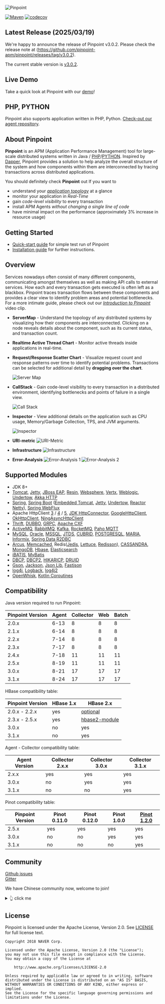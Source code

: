 

![Pinpoint](web/psd/logo.png)

[![Maven](https://img.shields.io/github/actions/workflow/status/pinpoint-apm/pinpoint/maven.yml?branch=master&label=build&logo=github)](https://github.com/pinpoint-apm/pinpoint/actions?query=workflow%3AMaven)
[![codecov](https://codecov.io/gh/pinpoint-apm/pinpoint/branch/master/graph/badge.svg)](https://codecov.io/gh/pinpoint-apm/pinpoint)

## Latest Release (2025/03/19)

We're happy to announce the release of Pinpoint v3.0.2.
Please check the release note at (https://github.com/pinpoint-apm/pinpoint/releases/tag/v3.0.2).

The current stable version is [v3.0.2](https://github.com/pinpoint-apm/pinpoint/releases/tag/v3.0.2).

## Live Demo

Take a quick look at Pinpoint with our [demo](http://223.130.142.103:8080/main/ApiGateway@SPRING_BOOT/5m?inbound=1&outbound=4&wasOnly=false&bidirectional=false)!

## PHP, PYTHON

Pinpoint also supports application written in PHP, Python. [Check-out our agent repository](https://github.com/pinpoint-apm/pinpoint-c-agent).

## About Pinpoint

**Pinpoint** is an APM (Application Performance Management) tool for large-scale distributed systems written in Java / [PHP](https://github.com/pinpoint-apm/pinpoint-c-agent)/[PYTHON]((https://github.com/pinpoint-apm/pinpoint-c-agent)).
Inspired by [Dapper](http://research.google.com/pubs/pub36356.html "Google Dapper"),
Pinpoint provides a solution to help analyze the overall structure of the system and how components within them are interconnected by tracing transactions across distributed applications.

You should definitely check **Pinpoint** out If you want to

* understand your *[application topology](https://pinpoint-apm.gitbook.io/pinpoint/want-a-quick-tour/overview)* at a glance
* monitor your application in *Real-Time*
* gain *code-level visibility* to every transaction
* install APM Agents *without changing a single line of code*
* have minimal impact on the performance (approximately 3% increase in resource usage)

## Getting Started
 * [Quick-start guide](https://pinpoint-apm.gitbook.io/pinpoint/getting-started/quickstart) for simple test run of Pinpoint
 * [Installation guide](https://pinpoint-apm.gitbook.io/pinpoint/getting-started/installation) for further instructions.
 
## Overview
Services nowadays often consist of many different components, communicating amongst themselves as well as making API calls to external services. How each and every transaction gets executed is often left as a blackbox. Pinpoint traces transaction flows between these components and provides a clear view to identify problem areas and potential bottlenecks.<br/>
For a more intimate guide, please check out our *[Introduction to Pinpoint](https://pinpoint-apm.gitbook.io/pinpoint/#want-a-quick-tour)* video clip.

* **ServerMap** - Understand the topology of any distributed systems by visualizing how their components are interconnected. Clicking on a node reveals details about the component, such as its current status, and transaction count.
* **Realtime Active Thread Chart** - Monitor active threads inside applications in real-time.
* **Request/Response Scatter Chart** - Visualize request count and response patterns over time to identify potential problems. Transactions can be selected for additional detail by **dragging over the chart**.

  ![Server Map](doc/images/ss_server-map.png)

* **CallStack** - Gain code-level visibility to every transaction in a distributed environment, identifying bottlenecks and points of failure in a single view.

  ![Call Stack](doc/images/ss_call-stack.png)

* **Inspector** - View additional details on the application such as CPU usage, Memory/Garbage Collection, TPS, and JVM arguments.

  ![Inspector](doc/images/ss_inspector.png)

* **URI-metric**
  ![URI-Metric](doc/images/ss-uri-metric.png)

* **Infrastructure**
  ![Infrastructure](doc/images/ss-Infrastructure-metric.png)

* **Error-Analysis**
  ![Error-Analysis 1](doc/images/ss_error-analysis1.png)
  ![Error-Analysis 2](doc/images/ss_error-analysis3.gif)

## Supported Modules
* JDK 8+
* [Tomcat](https://github.com/pinpoint-apm/pinpoint/tree/master/agent-module/plugins/tomcat), [Jetty](https://github.com/pinpoint-apm/pinpoint/tree/master/agent-module/plugins/jetty), [JBoss EAP](https://github.com/pinpoint-apm/pinpoint/tree/master/agent-module/plugins/jboss), [Resin](https://github.com/pinpoint-apm/pinpoint/tree/master/agent-module/plugins/resin), [Websphere](https://github.com/pinpoint-apm/pinpoint/tree/master/agent-module/plugins/websphere), [Vertx](https://github.com/pinpoint-apm/pinpoint/tree/master/agent-module/plugins/vertx), [Weblogic](https://github.com/pinpoint-apm/pinpoint/tree/master/agent-module/plugins/weblogic), [Undertow](https://github.com/pinpoint-apm/pinpoint/tree/master/agent-module/plugins/undertow), [Akka HTTP](https://github.com/pinpoint-apm/pinpoint/tree/master/agent-module/plugins/akka-http)
* [Spring](https://github.com/pinpoint-apm/pinpoint/tree/master/agent-module/plugins/spring), [Spring Boot](https://github.com/pinpoint-apm/pinpoint/tree/master/agent-module/plugins/spring-boot) ([Embedded Tomcat](https://github.com/pinpoint-apm/pinpoint/tree/master/agent-module/plugins/tomcat), [Jetty](https://github.com/pinpoint-apm/pinpoint/tree/master/agent-module/plugins/jetty), [Undertow](https://github.com/pinpoint-apm/pinpoint/tree/master/agent-module/plugins/undertow), [Reactor Netty](https://github.com/pinpoint-apm/pinpoint/tree/master/agent-module/plugins/reactor-netty)), [Spring WebFlux](https://github.com/pinpoint-apm/pinpoint/tree/master/agent-module/plugins/spring-webflux)
* Apache HttpClient [3](https://github.com/pinpoint-apm/pinpoint/tree/master/agent-module/plugins/httpclient3) / [4](https://github.com/pinpoint-apm/pinpoint/tree/master/agent-module/plugins/httpclient4) / [5](https://github.com/pinpoint-apm/pinpoint/tree/master/agent-module/plugins/httpclient5), [JDK HttpConnector](https://github.com/pinpoint-apm/pinpoint/tree/master/agent-module/plugins/jdk-http), [GoogleHttpClient](https://github.com/pinpoint-apm/pinpoint/tree/master/agent-module/plugins/google-httpclient), [OkHttpClient](https://github.com/pinpoint-apm/pinpoint/tree/master/agent-module/plugins/okhttp), [NingAsyncHttpClient](https://github.com/pinpoint-apm/pinpoint/tree/master/agent-module/plugins/ning-asynchttpclient)
* [Thrift](https://github.com/pinpoint-apm/pinpoint/tree/master/agent-module/plugins/thrift), [DUBBO](https://github.com/pinpoint-apm/pinpoint/tree/master/agent-module/plugins/dubbo), [GRPC](https://github.com/pinpoint-apm/pinpoint/tree/master/agent-module/plugins/grpc), [Apache CXF](https://github.com/pinpoint-apm/pinpoint/tree/master/agent-module/plugins/cxf)
* [ActiveMQ](https://github.com/pinpoint-apm/pinpoint/tree/master/agent-module/plugins/activemq-client), [RabbitMQ](https://github.com/pinpoint-apm/pinpoint/tree/master/agent-module/plugins/rabbitmq), [Kafka](https://github.com/pinpoint-apm/pinpoint/tree/master/agent-module/plugins/kafka), [RocketMQ](https://github.com/pinpoint-apm/pinpoint/tree/master/agent-module/plugins/rabbitmq), [Paho MQTT](https://github.com/pinpoint-apm/pinpoint/tree/master/agent-module/plugins/paho-mqtt)
* [MySQL](https://github.com/pinpoint-apm/pinpoint/tree/master/agent-module/plugins/mysql-jdbc), [Oracle](https://github.com/pinpoint-apm/pinpoint/tree/master/agent-module/plugins/oracle-jdbc), [MSSQL](https://github.com/pinpoint-apm/pinpoint/tree/master/agent-module/plugins/mssql-jdbc), [JTDS](https://github.com/pinpoint-apm/pinpoint/tree/master/agent-module/plugins/jtds), [CUBRID](https://github.com/pinpoint-apm/pinpoint/tree/master/agent-module/plugins/cubrid-jdbc), [POSTGRESQL](https://github.com/pinpoint-apm/pinpoint/tree/master/agent-module/plugins/postgresql-jdbc), [MARIA](https://github.com/pinpoint-apm/pinpoint/tree/master/agent-module/plugins/mariadb-jdbc), [Informix](https://github.com/pinpoint-apm/pinpoint/tree/master/agent-module/plugins/informix-jdbc), [Spring Data R2DBC](https://github.com/pinpoint-apm/pinpoint/tree/master/agent-module/plugins/spring-data-r2dbc)
* [Arcus](https://github.com/pinpoint-apm/pinpoint/tree/master/agent-module/plugins/arcus), [Memcached](https://github.com/pinpoint-apm/pinpoint/tree/master/agent-module/plugins/arcus), Redis([Jedis](https://github.com/pinpoint-apm/pinpoint/blob/master/agent-module/plugins/redis), [Lettuce](https://github.com/pinpoint-apm/pinpoint/tree/master/agent-module/plugins/redis-lettuce), [Redisson](https://github.com/pinpoint-apm/pinpoint/tree/master/agent-module/plugins/redis-redisson)), [CASSANDRA](https://github.com/pinpoint-apm/pinpoint/tree/master/agent-module/plugins/cassandra), [MongoDB](https://github.com/pinpoint-apm/pinpoint/tree/master/agent-module/plugins/mongodb), [Hbase](https://github.com/pinpoint-apm/pinpoint/tree/master/agent-module/plugins/hbase), [Elasticsearch](https://github.com/pinpoint-apm/pinpoint/tree/master/agent-module/plugins/elasticsearch)
* [iBATIS](https://github.com/pinpoint-apm/pinpoint/tree/master/agent-module/plugins/ibatis), [MyBatis](https://github.com/pinpoint-apm/pinpoint/tree/master/agent-module/plugins/mybatis)
* [DBCP](https://github.com/pinpoint-apm/pinpoint/tree/master/agent-module/plugins/dbcp), [DBCP2](https://github.com/pinpoint-apm/pinpoint/tree/master/agent-module/plugins/dbcp2), [HIKARICP](https://github.com/pinpoint-apm/pinpoint/tree/master/agent-module/plugins/hikaricp), [DRUID](https://github.com/pinpoint-apm/pinpoint/tree/master/agent-module/plugins/druid)
* [Gson](https://github.com/pinpoint-apm/pinpoint/tree/master/agent-module/plugins/gson), [Jackson](https://github.com/pinpoint-apm/pinpoint/tree/master/agent-module/plugins/jackson), [Json Lib](https://github.com/pinpoint-apm/pinpoint/tree/master/agent-module/plugins/json-lib), [Fastjson](https://github.com/pinpoint-apm/pinpoint/tree/master/agent-module/plugins/fastjson)
* [log4j](https://github.com/pinpoint-apm/pinpoint/tree/master/agent-module/plugins/log4j), [Logback](https://github.com/pinpoint-apm/pinpoint/tree/master/agent-module/plugins/logback), [log4j2](https://github.com/pinpoint-apm/pinpoint/tree/master/agent-module/plugins/log4j2)
* [OpenWhisk](https://github.com/pinpoint-apm/pinpoint/tree/master/agent-module/plugins/openwhisk), [Kotlin Coroutines](https://github.com/pinpoint-apm/pinpoint/tree/master/agent-module/plugins/kotlin-coroutines)

## Compatibility

Java version required to run Pinpoint:
<!-- <compatibilityJava.md> -->
| Pinpoint Version | Agent | Collector | Web | Batch | 
|------------------|-------|-----------|-----|-------|
| 2.0.x            | 6-13  | 8         | 8   | 8     |
| 2.1.x            | 6-14  | 8         | 8   | 8     |
| 2.2.x            | 7-14  | 8         | 8   | 8     |
| 2.3.x            | 7-17  | 8         | 8   | 8     |
| 2.4.x            | 7-18  | 11        | 11  | 11    |
| 2.5.x            | 8-19  | 11        | 11  | 11    |
| 3.0.x            | 8-21  | 17        | 17  | 17    |
| 3.1.x            | 8-24  | 17        | 17  | 17    |

<!-- </compatibilityJava.md> -->
HBase compatibility table:
<!-- <compatibilityHbase.md> -->
| Pinpoint Version | HBase 1.x | HBase 2.x                                                                                                             |
|------------------|-----------|-----------------------------------------------------------------------------------------------------------------------|
| 2.0.x - 2.2.x    | yes       | [optional](https://pinpoint-apm.gitbook.io/pinpoint/documents/hbase-upgrade#do-you-like-to-use-hbase-2x-for-pinpoint) |
| 2.3.x - 2.5.x    | yes       | [hbase2-module](https://github.com/pinpoint-apm/pinpoint/tree/2.3.x/hbase2-module)                                    |
| 3.0.x            | no        | yes                                                                                                                   |
| 3.1.x            | no        | yes                                                                                                                   |

<!-- </compatibilityHbase.md> -->
Agent - Collector compatibility table:
<!-- <compatibilityPinpoint.md> -->

| Agent Version | Collector 2.x.x | Collector 3.0.x | Collector 3.1.x |
|---------------|-----------------|-----------------|-----------------|
| 2.x.x         | yes             | yes             | yes             |
| 3.0.x         | no              | yes             | yes             |
| 3.1.x         | no              | no              | yes             |

<!-- </compatibilityPinpoint.md> -->
Pinot compatibility table:
<!-- <compatibilityPinot.md> -->
| Pinpoint Version | Pinot 0.11.0 | Pinot 0.12.0 | Pinot 1.0.0 | [Pinot 1.2.0](https://github.com/pinpoint-apm/pinpoint/issues/11613) |
|------------------|--------------|--------------|-------------|----------------------------------------------------------------------|
| 2.5.x            | yes          | yes          | yes         | yes                                                                  |
| 3.0.x            | no           | no           | yes         | yes                                                                  |
| 3.1.x            | no           | no           | no          | yes                                                                  |
<!-- </compatibilityPinot.md> -->

## Community

[Github issues](https://github.com/pinpoint-apm/pinpoint/issues)   
[Gitter](https://gitter.im/naver/pinpoint)  

We have Chinese community now, welcome to join!

<details>
  <summary> 👆 click me
</summary>

QQ Group1: 897594820 | QQ Group2: 812507584 | QQ Group3: 882020485| DING Group : 21981598
:----------------: |:----------------: | :-----------: | :-----------: 
![QQ Group1](doc/images/NAVERPinpoint.png) | ![QQ Group2](doc/images/NAVERPinpoint2.png)| ![QQ Group3](doc/images/NAVERPinpoint3.png)| ![DING Group](doc/images/NaverPinpoint交流群-DING.jpg)

</details>

## License
Pinpoint is licensed under the Apache License, Version 2.0.
See [LICENSE](LICENSE) for full license text.

```
Copyright 2018 NAVER Corp.

Licensed under the Apache License, Version 2.0 (the "License");
you may not use this file except in compliance with the License.
You may obtain a copy of the License at

    http://www.apache.org/licenses/LICENSE-2.0

Unless required by applicable law or agreed to in writing, software
distributed under the License is distributed on an "AS IS" BASIS,
WITHOUT WARRANTIES OR CONDITIONS OF ANY KIND, either express or implied.
See the License for the specific language governing permissions and
limitations under the License.
```

